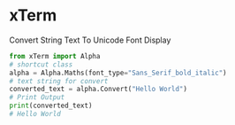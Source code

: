 # xTerm

Convert String Text To Unicode Font Display

```python
from xTerm import Alpha
# shortcut class
alpha = Alpha.Maths(font_type="Sans_Serif_bold_italic")
# text string for convert
converted_text = alpha.Convert("Hello World")
# Print Output
print(converted_text)
# Hello World
```

